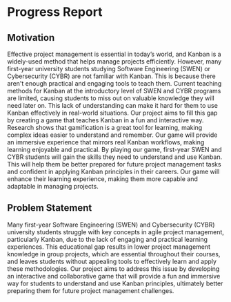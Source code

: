 # Progress Report

## Motivation

Effective project management is essential in today’s world, and Kanban is a widely-used method that helps manage projects efficiently. However, many first-year university students studying Software Engineering (SWEN) or Cybersecurity (CYBR) are not familiar with Kanban. This is because there aren't enough practical and engaging tools to teach them. Current teaching methods for Kanban at the introductory level of SWEN and CYBR programs are limited, causing students to miss out on valuable knowledge they will need later on. This lack of understanding can make it hard for them to use Kanban effectively in real-world situations. Our project aims to fill this gap by creating a game that teaches Kanban in a fun and interactive way. Research shows that gamification is a great tool for learning, making complex ideas easier to understand and remember. Our game will provide an immersive experience that mirrors real Kanban workflows, making learning enjoyable and practical. By playing our game, first-year SWEN and CYBR students will gain the skills they need to understand and use Kanban. This will help them be better prepared for future project management tasks and confident in applying Kanban principles in their careers. Our game will enhance their learning experience, making them more capable and adaptable in managing projects.

## Problem Statement

Many first-year Software Engineering (SWEN) and Cybersecurity (CYBR) university students struggle with key concepts in agile project management, particularly Kanban, due to the lack of engaging and practical learning experiences. This educational gap results in lower project management knowledge in group projects, which are essential throughout their courses, and leaves students without appealing tools to effectively learn and apply these methodologies. Our project aims to address this issue by developing an interactive and collaborative game that will provide a fun and immersive way for students to understand and use Kanban principles, ultimately better preparing them for future project management challenges. 
